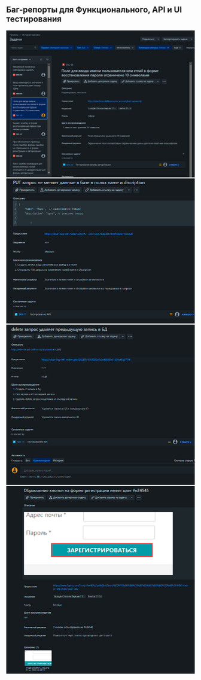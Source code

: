 ## Баг-репорты для Функционального, API  и UI тестирования
![FUNK_rep](https://github.com/PyroJombie/PyroJombie/blob/main/pic/FUNC_bugrep.jpg)
![API_rep](https://github.com/PyroJombie/PyroJombie/blob/main/pic/API_bugrep.jpg)
![API_rep2](https://github.com/PyroJombie/PyroJombie/blob/main/pic/API_bugrep2.jpg)
![UI_rep](https://github.com/PyroJombie/PyroJombie/blob/main/pic/UI_bugrep.jpg)